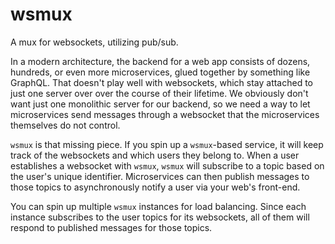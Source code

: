 # wsmux

A mux for websockets, utilizing pub/sub.

In a modern architecture, the backend for a web app consists of dozens,
hundreds, or even more microservices, glued together by something like
GraphQL. That doesn't play well with websockets, which stay attached to
just one server over over the course of their lifetime. We obviously
don't want just one monolithic server for our backend, so we need a way
to let microservices send messages through a websocket that the
microservices themselves do not control.

`wsmux` is that missing piece. If you spin up a `wsmux`-based service,
it will keep track of the websockets and which users they belong to.
When a user establishes a websocket with `wsmux`, `wsmux` will subscribe
to a topic based on the user's unique identifier. Microservices can then
publish messages to those topics to asynchronously notify a user via
your web's front-end.

You can spin up multiple `wsmux` instances for load balancing. Since
each instance subscribes to the user topics for its websockets, all of
them will respond to published messages for those topics.
